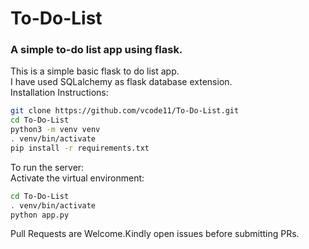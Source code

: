 # To-Do-List
### A simple to-do list app using flask.<br>
This is a simple basic flask to do list app. <br>
I have used SQLalchemy as flask database extension.<br>
Installation Instructions:
```bash
git clone https://github.com/vcode11/To-Do-List.git
cd To-Do-List
python3 -m venv venv
. venv/bin/activate
pip install -r requirements.txt
```
To run the server:<br>
Activate the virtual environment:
```bash
cd To-Do-List
. venv/bin/activate
python app.py
```
Pull Requests are Welcome.Kindly open issues before submitting PRs.
